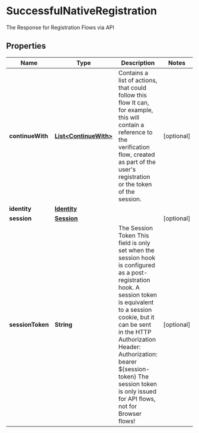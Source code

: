 

# SuccessfulNativeRegistration

The Response for Registration Flows via API

## Properties

| Name | Type | Description | Notes |
|------------ | ------------- | ------------- | -------------|
|**continueWith** | [**List&lt;ContinueWith&gt;**](ContinueWith.md) | Contains a list of actions, that could follow this flow  It can, for example, this will contain a reference to the verification flow, created as part of the user&#39;s registration or the token of the session. |  [optional] |
|**identity** | [**Identity**](Identity.md) |  |  |
|**session** | [**Session**](Session.md) |  |  [optional] |
|**sessionToken** | **String** | The Session Token  This field is only set when the session hook is configured as a post-registration hook.  A session token is equivalent to a session cookie, but it can be sent in the HTTP Authorization Header:  Authorization: bearer ${session-token}  The session token is only issued for API flows, not for Browser flows! |  [optional] |



